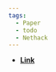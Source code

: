 ```yaml
---
tags:
  - Paper
  - todo
  - Nethack
---
```

- **[Link](https://ojs.aaai.org/index.php/AIIDE/article/view/12923)**